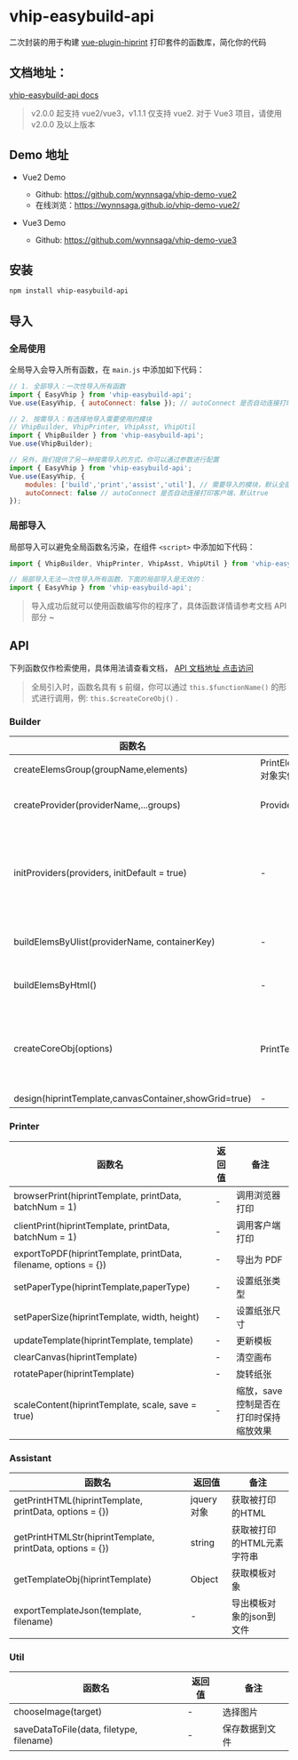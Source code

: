 # vhip-easybuild-api

二次封装的用于构建 [vue-plugin-hiprint](https://gitee.com/CcSimple/vue-plugin-hiprint#%E5%85%B3%E4%BA%8E%E6%AD%A4%E6%8F%92%E4%BB%B6) 打印套件的函数库，简化你的代码

## 文档地址：
[vhip-easybuild-api docs](https://wynnsaga.github.io/infinite-space/myos/vhip/tutorial/install%26import/) 

> v2.0.0 起支持 vue2/vue3，v1.1.1 仅支持 vue2. 对于 Vue3 项目，请使用 v2.0.0 及以上版本

## Demo 地址
- Vue2 Demo
    - Github: https://github.com/wynnsaga/vhip-demo-vue2
    - 在线浏览：https://wynnsaga.github.io/vhip-demo-vue2/

- Vue3 Demo
    - Github: https://github.com/wynnsaga/vhip-demo-vue3

## 安装

```bash
npm install vhip-easybuild-api
```

## 导入

### 全局使用

全局导入会导入所有函数，在 `main.js` 中添加如下代码：

```js
// 1. 全部导入：一次性导入所有函数
import { EasyVhip } from 'vhip-easybuild-api';
Vue.use(EasyVhip, { autoConnect: false }); // autoConnect 是否自动连接打印客户端，默认true

// 2. 按需导入：有选择地导入需要使用的模块 
// VhipBuilder, VhipPrinter, VhipAsst, VhipUtil
import { VhipBuilder } from 'vhip-easybuild-api';
Vue.use(VhipBuilder);

// 另外，我们提供了另一种按需导入的方式，你可以通过参数进行配置
import { EasyVhip } from 'vhip-easybuild-api';
Vue.use(EasyVhip, {
    modules: ['build','print','assist','util'], // 需要导入的模块，默认全部导入
    autoConnect: false // autoConnect 是否自动连接打印客户端，默认true
});
```

### 局部导入

局部导入可以避免全局函数名污染，在组件 `<script>` 中添加如下代码：

```js
import { VhipBuilder, VhipPrinter, VhipAsst, VhipUtil } from 'vhip-easybuild-api';

// 局部导入无法一次性导入所有函数，下面的局部导入是无效的：
import { EasyVhip } from 'vhip-easybuild-api';
```


> 导入成功后就可以使用函数编写你的程序了，具体函数详情请参考文档 API 部分 ~

## API
下列函数仅作检索使用，具体用法请查看文档， [API 文档地址 点击访问](https://finneganwx.github.io/infinite-space/myos/vhip/api/) 

> 全局引入时，函数名具有 `$` 前缀，你可以通过 `this.$functionName()` 的形式进行调用，例: `this.$createCoreObj()` .

### Builder

 | 函数名  | 返回值 | 备注 |
 | ------  | ------ | ------ |
 | createElemsGroup(groupName,elements) |  PrintElementTypeGroup 对象实例  | 创建元素分组 |
 | createProvider(providerName,...groups) |  Provider  | 创建初始化可用的 Provider |
 | initProviders(providers, initDefault = true) |  -  | 初始化元素提供程序，initDefault 控制是否初始化默认元素 |
 | buildElemsByUlist(providerName, containerKey) |  -  | 使用无序列表形式构建元素 |
 | buildElemsByHtml() |  -  | 使用自定义HTML构建元素 |
 | createCoreObj(options) |  PrintTemplate 对象实例 | 创建核心对象，可以通过 options 传入配置选项 |
 | design(hiprintTemplate,canvasContainer,showGrid=true) |  -  | 画布设计 |


### Printer

 | 函数名  | 返回值 | 备注 |
 | ------  | ------ | ------ |
 | browserPrint(hiprintTemplate, printData, batchNum = 1) |  -  | 调用浏览器打印 |
 | clientPrint(hiprintTemplate, printData, batchNum = 1) |  -  | 调用客户端打印 |
 | exportToPDF(hiprintTemplate, printData, filename, options = {}) |  -  | 导出为 PDF |
 | setPaperType(hiprintTemplate,paperType) |  -  | 设置纸张类型 |
 | setPaperSize(hiprintTemplate, width, height) |  -  | 设置纸张尺寸 |
 | updateTemplate(hiprintTemplate, template) |  -  | 更新模板 |
 | clearCanvas(hiprintTemplate) |  -  | 清空画布 |
 | rotatePaper(hiprintTemplate) |  -  | 旋转纸张 |
 | scaleContent(hiprintTemplate, scale, save = true) |  -  | 缩放，save 控制是否在打印时保持缩放效果 |


 ### Assistant

| 函数名  | 返回值 | 备注 |
| ------  | ------ | ------ |
| getPrintHTML(hiprintTemplate, printData, options = {}) |  jquery对象 | 获取被打印的HTML|
| getPrintHTMLStr(hiprintTemplate, printData, options = {}) | string | 获取被打印的HTML元素字符串|
| getTemplateObj(hiprintTemplate) | Object | 获取模板对象 |
| exportTemplateJson(template, filename) | - | 导出模板对象的json到文件|

### Util

| 函数名  | 返回值 | 备注 |
| ------  | ------ | ------ |
| chooseImage(target) | - | 选择图片 |
| saveDataToFile(data, filetype, filename) | - | 保存数据到文件 |

